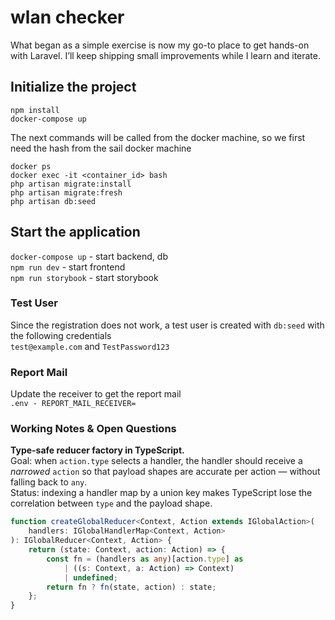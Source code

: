 # wlan checker

What began as a simple exercise is now my go-to place to get hands-on with
Laravel. I’ll keep shipping small improvements while I learn and iterate.


## Initialize the project
`npm install`  
`docker-compose up`

The next commands will be called from the docker machine, so we first need the hash from the sail docker machine

`docker ps`  
`docker exec -it <container_id> bash`  
`php artisan migrate:install`  
`php artisan migrate:fresh`  
`php artisan db:seed`  

## Start the application

`docker-compose up` - start backend, db  
`npm run dev` - start frontend  
`npm run storybook` - start storybook  

### Test User

Since the registration does not work, a test user is created with `db:seed` with the following credentials  
`test@example.com` and `TestPassword123`

### Report Mail
Update the receiver to get the report mail  
`.env - REPORT_MAIL_RECEIVER=`

### Working Notes & Open Questions

**Type-safe reducer factory in TypeScript.**  
Goal: when `action.type` selects a handler, the handler should receive a *narrowed* 
`action` so that payload shapes are accurate per action — without falling back to `any`.  
Status: indexing a handler map by a union key makes TypeScript lose the correlation between 
`type` and the payload shape.   

```typescript
function createGlobalReducer<Context, Action extends IGlobalAction>(
    handlers: IGlobalHandlerMap<Context, Action>
): IGlobalReducer<Context, Action> {
    return (state: Context, action: Action) => {
        const fn = (handlers as any)[action.type] as
            | ((s: Context, a: Action) => Context)
            | undefined;
        return fn ? fn(state, action) : state;
    };
}
```
